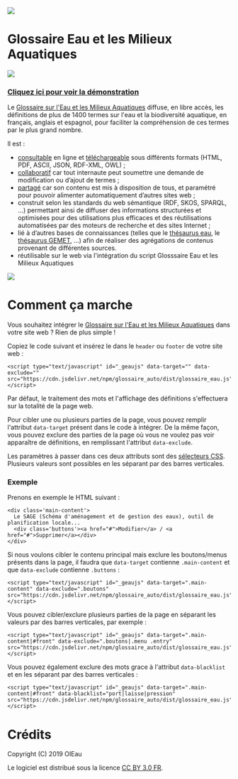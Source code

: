 [![](https://data.jsdelivr.com/v1/package/npm/glossaire_auto/badge)](https://www.jsdelivr.com/package/npm/glossaire_auto)

# Glossaire Eau et les Milieux Aquatiques

![](http://www.glossaire-eau.fr/themes/custom/glossaireless/img/glossaire-logo.png)

### [Cliquez ici pour voir la démonstration](http://www.glossaire-eau.fr/glossaire_auto/demo.html)

Le [Glossaire sur l'Eau et les Milieux Aquatiques](http://www.glossaire-eau.fr/) diffuse, en libre accès, les définitions de plus de 1400 termes sur l'eau et la biodiversité aquatique, en français, anglais et espagnol, pour faciliter la compréhension de ces termes par le plus grand nombre. 

Il est :

- [consultable](http://www.glossaire-eau.fr/glossaire) en ligne et [téléchargeable](http://www.glossaire-eau.fr/noeud/t%C3%A9l%C3%A9charger-le-glossaire) sous différents formats (HTML, PDF, ASCII, JSON, RDF-XML, OWL) ;
- [collaboratif](http://www.glossaire-eau.fr/noeud/comment-devenir-contributeur) car tout internaute peut soumettre une demande de modification ou d’ajout de termes ;
- [partagé](http://www.glossaire-eau.fr/noeud/comment-r%C3%A9utiliser-le-glossaire) car son contenu est mis à disposition de tous, et paramétré pour pouvoir alimenter automatiquement d’autres sites web ;
- construit selon les standards du web sémantique (RDF, SKOS, SPARQL, …) permettant ainsi de diffuser des informations structurées et optimisées pour des utilisations plus efficaces et des réutilisations automatisées par des moteurs de recherche et des sites Internet ;
- lié à d’autres bases de connaissances (telles que le [thésaurus eau](http://thesaurus.oieau.fr/thesaurus/), le [thésaurus GEMET](https://www.eionet.europa.eu/gemet/fr/themes/), …) afin de réaliser des agrégations de contenus provenant de différentes sources.
- réutilisable sur le web via l'intégration du script Glosssaire Eau et les Milieux Aquatiques

![](http://www.glossaire-eau.fr/glossaire_auto/readme.png)


# Comment ça marche

Vous souhaitez intégrer le [Glossaire sur l'Eau et les Milieux Aquatiques](http://www.glossaire-eau.fr/) dans votre site web ? Rien de plus simple !

Copiez le code suivant et insérez le dans le `header` ou `footer` de votre site web :

```
<script type="text/javascript" id="_geaujs" data-target="" data-exclude="" src="https://cdn.jsdelivr.net/npm/glossaire_auto/dist/glossaire_eau.js"></script>
```

Par défaut, le traitement des mots et l'affichage des définitions s'effectuera sur la totalité de la page web. 

Pour cibler une ou plusieurs parties de la page, vous pouvez remplir l'attribut `data-target` présent dans le code à intégrer. De la même façon, vous pouvez exclure des parties de la page où vous ne voulez pas voir apparaître de définitions, en remplissant l'attribut `data-exclude`.

Les paramètres à passer dans ces deux attributs sont des [sélecteurs CSS](https://developer.mozilla.org/fr/docs/Web/CSS/S%C3%A9lecteurs_CSS). Plusieurs valeurs sont possibles en les séparant par des barres verticales.

### Exemple

Prenons en exemple le HTML suivant : 

```
<div class='main-content'>
  Le SAGE (Schéma d'aménagement et de gestion des eaux), outil de planification locale...
  <div class='buttons'><a href="#">Modifier</a> / <a href="#">Supprimer</a></div>
</div>
```

Si nous voulons cibler le contenu principal mais exclure les boutons/menus présents dans la page, il faudra que `data-target` contienne `.main-content` et que `data-exclude` contienne `.buttons` :

```
<script type="text/javascript" id="_geaujs" data-target=".main-content" data-exclude=".boutons" src="https://cdn.jsdelivr.net/npm/glossaire_auto/dist/glossaire_eau.js"></script>
```

Vous pouvez cibler/exclure plusieurs parties de la page en séparant les valeurs par des barres verticales, par exemple :

```
<script type="text/javascript" id="_geaujs" data-target=".main-content|#front" data-exclude=".boutons|.menu .entry" src="https://cdn.jsdelivr.net/npm/glossaire_auto/dist/glossaire_eau.js"></script>
```

Vous pouvez également exclure des mots grace à l'attribut `data-blacklist` et en les séparant par des barres verticales :

```
<script type="text/javascript" id="_geaujs" data-target=".main-content|#front" data-blacklist="port|laisse|pression" src="https://cdn.jsdelivr.net/npm/glossaire_auto/dist/glossaire_eau.js"></script>
```

# Crédits


Copyright (C) 2019 OIEau

Le logiciel est distribué sous la licence [CC BY 3.0 FR](http://creativecommons.fr/licences/).
